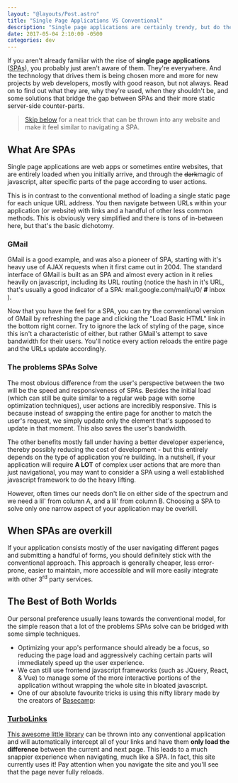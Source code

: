 ```yaml
---
layout: "@layouts/Post.astro"
title: "Single Page Applications VS Conventional"
description: "Single page applications are certainly trendy, but do they solve your problem? Here are some things to consider."
date: 2017-05-04 2:10:00 -0500
categories: dev
---
```


If you aren't already familiar with the rise of **single page applications** (<abbr title="Single Page Applications">SPAs</abbr>), you probably just aren't aware of them. They're everywhere. And the technology that drives them is being chosen more and more for new projects by web developers, mostly with good reason, but not always. Read on to find out what they are, why they're used, when they shouldn't be, and some solutions that bridge the gap between SPAs and their more static server-side counter-parts.

> [Skip below](#turbolinks) for a neat trick that can be thrown into any website and make it feel similar to navigating a SPA.

## What Are SPAs

Single page applications are web apps or sometimes entire websites, that are entirely loaded when you initially arrive, and through the <del>dark</del>magic of javascript, alter specific parts of the page according to user actions.

This is in contrast to the conventional method of loading a single static page for each unique URL address. You then navigate between URLs within your application (or website) with links and a handful of other less common methods. This is obviously very simplified and there is tons of in-between here, but that's the basic dichotomy.

### GMail

GMail is a good example, and was also a pioneer of SPA, starting with it's heavy use of AJAX requests when it first came out in 2004. The standard interface of GMail is built as an SPA and almost every action in it relies heavily on javascript, including its URL routing (notice the hash in it's URL, that's usually a good indicator of a SPA: mail.google.com/mail/u/0/ **#** inbox ).

Now that you have the feel for a SPA, you can try the conventional version of GMail by refreshing the page and clicking the "Load Basic HTML" link in the bottom right corner. Try to ignore the lack of styling of the page, since this isn't a characteristic of either, but rather GMail's attempt to save bandwidth for their users. You'll notice every action reloads the entire page and the URLs update accordingly.

### The problems SPAs Solve

The most obvious difference from the user's perspective between the two will be the speed and responsiveness of SPAs. Besides the initial load (which can still be quite similar to a regular web page with some optimization techniques), user actions are incredibly responsive. This is because instead of swapping the entire page for another to match the user's request, we simply update only the element that's supposed to update in that moment. This also saves the user's bandwidth.

The other benefits mostly fall under having a better developer experience, thereby possibly reducing the cost of development - but this entirely depends on the type of application you're building. In a nutshell, if your application will require **A LOT** of complex user actions that are more than just navigational, you may want to consider a SPA using a well established javascript framework to do the heavy lifting.

However, often times our needs don't lie on either side of the spectrum and we need a lil' from column A, and a lil' from column B. Choosing a SPA to solve only one narrow aspect of your application may be overkill.

## When SPAs are overkill

If your application consists mostly of the user navigating different pages and submitting a handful of forms, you should definitely stick with the conventional approach. This approach is generally cheaper, less error-prone, easier to maintain, more accessible and will more easily integrate with other 3<sup>rd</sup> party services.

## The Best of Both Worlds

Our personal preference usually leans towards the conventional model, for the simple reason that a lot of the problems SPAs solve can be bridged with some simple techniques.

- Optimizing your app's performance should already be a focus, so reducing the page load and aggressively caching certain parts will immediately speed up the user experience.
- We can still use frontend javascript frameworks (such as JQuery, React, & Vue) to manage some of the more interactive portions of the application without wrapping the whole site in bloated javascript.
- One of our absolute favourite tricks is using this nifty library made by the creators of [Basecamp](https://github.com/turbolinks/turbolinks/wiki/Turbolinks-5-FAQ):

### [TurboLinks](https://github.com/turbolinks/turbolinks)

[This awesome little library](https://github.com/turbolinks/turbolinks) can be thrown into any conventional application and will automatically intercept all of your links and have them **only load the difference** between the current and next page. This leads to a much snappier experience when navigating, much like a SPA. In fact, this site currently uses it! Pay attention when you navigate the site and you'll see that the page never fully reloads.
